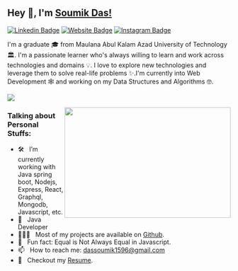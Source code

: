 ## Hey 👋, I'm [Soumik Das!](https://github.com/Soumikdas96)

[![Linkedin Badge](https://img.shields.io/badge/-LinkedIn-0e76a8?style=flat-square&logo=Linkedin&logoColor=white)](https://www.linkedin.com/in/soumik-das-a32220239/)
[![Website Badge](https://img.shields.io/badge/Website-3b5998?style=flat-square&logo=google-chrome&logoColor=white)](https://soumik-das-portfolio.netlify.app/)
[![Instagram Badge](https://img.shields.io/badge/-Instagram-e4405f?style=flat-square&logo=Instagram&logoColor=white)](https://www.instagram.com/soumikdas__/?fbclid=IwAR1pQwMqruLr5xkAelS5ZCerKSpk7MOpERg8_-bQjfVGco_VjiDVWEWVwBY)

I'm a graduate 🎓 from Maulana Abul Kalam Azad University of Technology 🏛. I'm a passionate learner who's always willing to learn and work across technologies and domains 💡. I love to explore new technologies and leverage them to solve real-life problems ✨.I'm currently into Web Development 🕸️ and working on my Data Structures and Algorithms 🤓.


[![](https://gitwar.herokuapp.com/badge?username=iampavangandhi&label=Gitwar%20Profile%20Score&style=for-the-badge&color=0088cc)](https://gitwar.herokuapp.com/)

<img align="right" height="250" width="375" alt="" src="https://raw.githubusercontent.com/iampavangandhi/iampavangandhi/master/gifs/coder.gif" />

### Talking about Personal Stuffs:

- 🛠 &nbsp; I’m currently working with Java spring boot, Nodejs, Express, React, <br /> Graphql, Mongodb, Javascript, etc.
- 🚀 &nbsp; Java Developer
- 👨🏻‍💻 &nbsp; Most of my projects are available on [Github](https://github.com/Soumikdas96).
- 👾 &nbsp; Fun fact: Equal is Not Always Equal in Javascript.
- 📫 &nbsp; How to reach me: dassoumik1596@gmail.com
- 📝 &nbsp; Checkout my [Resume](https://github.com/Soumikdas96/resume/blob/main/README.md).

